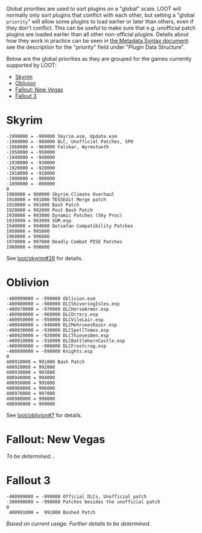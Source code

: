 Global priorities are used to sort plugins on a "global" scale. LOOT will normally only sort plugins that conflict with each other, but setting a "global `priority`" will allow some plugins to load earlier or later than others, even if they don't conflict. This can be useful to make sure that e.g. unofficial patch plugins are loaded earlier than all other non-official plugins. Details about how they work in practice can be seen in [the Metadata Syntax document](https://loot.github.io/docs/dev/LOOT%20Metadata%20Syntax.html#structs-plugin): see the description for the "priority" field under "Plugin Data Structure".

Below are the global priorities as they are grouped for the games currently supported by LOOT:
- [Skyrim](#skyrim)
- [Oblivion](#oblivion)
- [Fallout: New Vegas](#fallout-new-vegas)
- [Fallout 3](#fallout-3)

# Skyrim

```
-1999000 = -999000 Skyrim.esm, Update.esm
-1980000 = -980000 DLC, Unofficial Patches, SPO
-1960000 = -960000 Falskar, Wyrmstooth
-1950000 = -950000
-1940000 = -940000
-1930000 = -930000
-1920000 = -920000
-1910000 = -910000
-1900000 = -900000
-1890000 = -890000
0
1980000 = 980000 Skyrim Climate Overhaul
1910000 = 991000 TES5Edit Merge patch
1910000 = 991000 Bash Patch
1920000 = 992000 Post Bash Patch
1930000 = 993000 Dynamic Patches (Sky Proc)
1939999 = 993999 SUM.esp
1940000 = 994000 Qotsafan Compatibility Patches
1950000 = 995000
1960000 = 996000
1970000 = 997000 Deadly Combat PISE Patches
1980000 = 998000
```

See [loot/skyrim#26](https://github.com/loot/skyrim/issues/26) for details.

# Oblivion

```
-400999000 = -999000 Oblivion.esm
-400980000 = -980000 DLCShiveringIsles.esp
-400970000 = -970000 DLCHorseArmor.esp
-400960000 = -960000 DLCOrrery.esp
-400950000 = -950000 DLCVileLair.esp
-400940000 = -940000 DLCMehrunesRazor.esp
-400930000 = -930000 DLCSpellTomes.esp
-400920000 = -920000 DLCThievesDen.esp
-400910000 = -910000 DLCBattlehornCastle.esp
-400900000 = -900000 DLCFrostcrag.esp
-400890000 = -890000 Knights.esp
0
400910000 = 991000 Bash Patch
400920000 = 992000
400930000 = 993000
400940000 = 994000
400950000 = 995000
400960000 = 996000
400970000 = 997000
400980000 = 998000
400990000 = 999000
```

See [loot/oblivion#7](https://github.com/loot/oblivion/issues/7) for details.

# Fallout: New Vegas

*To be determined...*

# Fallout 3

```
-400999000 = -999000 Official DLCs, Unofficial patch
-300990000 = -990000 Patches besides the unofficial patch
0
 400991000 =  991000 Bashed Patch
```

*Based on current usage. Further details to be determined.*
